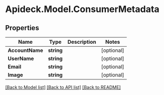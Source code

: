 # Apideck.Model.ConsumerMetadata

## Properties

Name | Type | Description | Notes
------------ | ------------- | ------------- | -------------
**AccountName** | **string** |  | [optional] 
**UserName** | **string** |  | [optional] 
**Email** | **string** |  | [optional] 
**Image** | **string** |  | [optional] 

[[Back to Model list]](../README.md#documentation-for-models) [[Back to API list]](../README.md#documentation-for-api-endpoints) [[Back to README]](../README.md)

